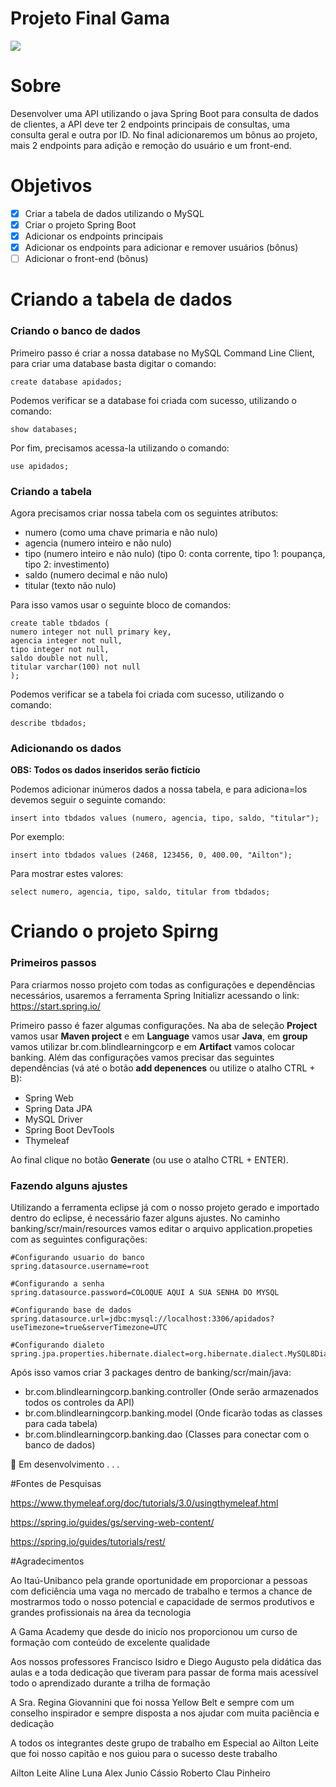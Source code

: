 # Projeto Final Gama

![](https://blog.mxcursos.com/wp-content/uploads/2017/04/front-end-ou-back-end-entenda-as-diferencas-e-descubra-o-seu-perfil.png)

# Sobre
Desenvolver uma API utilizando o java Spring Boot para consulta de dados de clientes, a API deve ter 2 endpoints principais de consultas, uma consulta geral e outra por ID. No final adicionaremos um bônus ao projeto, mais 2 endpoints para adição e remoção do usuário e um front-end.

# Objetivos
- [x] Criar a tabela de dados utilizando o MySQL
- [x] Criar o projeto Spring Boot
- [x] Adicionar os endpoints principais
- [x] Adicionar os endpoints para adicionar e remover usuários (bônus)
- [ ] Adicionar o front-end (bônus)

# Criando a tabela de dados
### Criando o banco de dados

Primeiro passo é criar a nossa database no MySQL Command Line Client, para criar uma database basta digitar o comando:
```
create database apidados;
```

Podemos verificar se a database foi criada com sucesso, utilizando o comando:
```
show databases;
```

Por fim, precisamos acessa-la utilizando o comando:
```
use apidados;
```

### Criando a tabela

Agora precisamos criar nossa tabela com os seguintes atributos:
* numero (como uma chave primaria e não nulo)
* agencia (numero inteiro e não nulo)
* tipo (numero inteiro e não nulo) (tipo 0: conta corrente, tipo 1: poupança, tipo 2: investimento)
* saldo (numero decimal e não nulo)
* titular (texto não nulo)

Para isso vamos usar o seguinte bloco de comandos:
```
create table tbdados (
numero integer not null primary key,
agencia integer not null,
tipo integer not null,
saldo double not null,
titular varchar(100) not null
);
```

Podemos verificar se a tabela foi criada com sucesso, utilizando o comando:
```
describe tbdados;
```

### Adicionando os dados

**OBS: Todos os dados inseridos serão fictício**

Podemos adicionar inúmeros dados a nossa tabela, e para adiciona=los devemos seguir o seguinte comando:
```
insert into tbdados values (numero, agencia, tipo, saldo, "titular");
```

Por exemplo:
```
insert into tbdados values (2468, 123456, 0, 400.00, "Ailton");
```

Para mostrar estes valores:
```
select numero, agencia, tipo, saldo, titular from tbdados;
```

# Criando o projeto Spirng
### Primeiros passos

Para criarmos nosso projeto com todas as configurações e dependências necessários, usaremos a ferramenta Spring Initializr acessando o link: https://start.spring.io/

Primeiro passo é fazer algumas configurações. Na aba de seleção **Project** vamos usar **Maven project** e em **Language** vamos usar **Java**, em **group** vamos utilizar br.com.blindlearningcorp e em **Artifact** vamos colocar banking. Além das configurações vamos precisar das seguintes dependências (vá até o botão **add depenences** ou utilize o atalho CTRL + B):
* Spring Web
* Spring Data JPA
* MySQL Driver
* Spring Boot DevTools
* Thymeleaf

Ao final clique no botão **Generate** (ou use o atalho CTRL + ENTER).

### Fazendo alguns ajustes
Utilizando a ferramenta eclipse já com o nosso projeto gerado e importado dentro do eclipse, é necessário fazer alguns ajustes. No caminho banking/scr/main/resources vamos editar o arquivo application.propeties com as seguintes configurações:

```
#Configurando usuario do banco
spring.datasource.username=root

#Configurando a senha
spring.datasource.password=COLOQUE AQUI A SUA SENHA DO MYSQL

#Configurando base de dados
spring.datasource.url=jdbc:mysql://localhost:3306/apidados?useTimezone=true&serverTimezone=UTC

#Configurando dialeto
spring.jpa.properties.hibernate.dialect=org.hibernate.dialect.MySQL8Dialect
``` 

Após isso vamos criar 3 packages dentro de banking/scr/main/java:
* br.com.blindlearningcorp.banking.controller (Onde serão armazenados todos os controles da API)
* br.com.blindlearningcorp.banking.model (Onde ficarão todas as classes para cada tabela)
* br.com.blindlearningcorp.banking.dao (Classes para conectar com o banco de dados)

🚧 Em desenvolvimento . . .

#Fontes de Pesquisas

https://www.thymeleaf.org/doc/tutorials/3.0/usingthymeleaf.html

https://spring.io/guides/gs/serving-web-content/

https://spring.io/guides/tutorials/rest/

#Agradecimentos

Ao Itaú-Unibanco pela grande oportunidade  em proporcionar a pessoas com deficiência uma vaga no mercado de trabalho e termos a chance de mostrarmos  todo o nosso potencial e capacidade de sermos produtivos e grandes profissionais na área da tecnologia

A Gama Academy que desde do inicío nos proporcionou um curso  de formação com conteúdo de excelente qualidade

Aos nossos professores Francisco Isidro e Diego Augusto pela didática das aulas e a toda dedicação que tiveram para passar de forma mais acessível todo o aprendizado durante a trilha de formação

A Sra. Regina Giovannini que foi nossa Yellow Belt e sempre com um conselho inspirador e sempre disposta a nos ajudar com muita paciência e dedicação

A todos os integrantes deste grupo de trabalho em Especial ao Ailton Leite que foi nosso capitão e nos guiou para o sucesso deste trabalho

Ailton Leite
Aline Luna
Alex Junio
Cássio Roberto
Clau Pinheiro